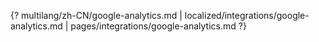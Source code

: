 {? multilang/zh-CN/google-analytics.md | localized/integrations/google-analytics.md | pages/integrations/google-analytics.md ?}
